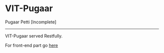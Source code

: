 # VIT-Pugaar
Pugaar Petti [Incomplete]

<hr>

VIT-Pugaar served Restfully.

For front-end part go [here](https://github.com/MINOSai/VIT-Pugaar)

